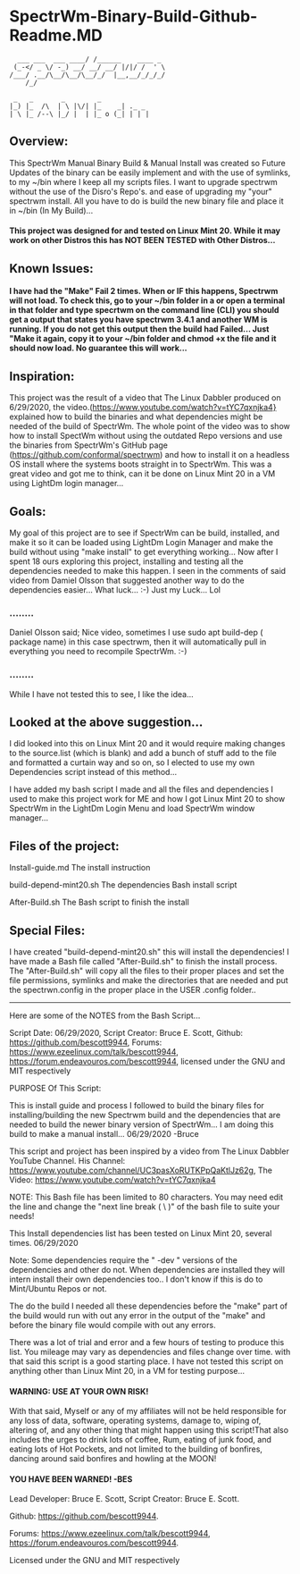 # SpectrWm-Binary-Build-Github-Readme.MD
      ___ ___  ___ ____/ /______    ____ _  
     (_-</ _ \/ -_) __/ __/ __/ |/|/ /  ' \ 
    /___/ .__/\__/\__/\__/_/  |__,__/_/_/_/ 
        /_/                                 

     _   _       _        _             
    |_) |_  /\  | \ |\/| |_    _| ._ _  
    | \ |_ /--\ |_/ |  | |_ o (_| | | | 

## Overview:
This SpectrWm Manual Binary Build & Manual Install was created so Future Updates of the binary can be easily implement and with the use of symlinks,
to my ~/bin where I keep all my scripts files. I want to upgrade spectrwm without the use of the Disro's Repo's. and ease of upgrading my "your" spectrwm install.
All you have to do is build the new binary file and place it in ~/bin (In My Build)...

#### This project was designed for and tested on Linux Mint 20. While it may work on other Distros this has NOT BEEN TESTED with Other Distros...

## Known Issues:
#### I have had the "Make" Fail 2 times. When or IF this happens, Spectrwm will not load. To check this, go to your ~/bin folder in a or open a terminal in that folder and type specrtwm on the command line (CLI) you should get a output that states you have spectrwm 3.4.1 and another WM is running. If you do not get this output then the build had Failed... Just "Make it again, copy it to your ~/bin folder and chmod +x the file and it should now load. No guarantee this will work...

## Inspiration:
This project was the result of a video that The Linux Dabbler produced on 6/29/2020, the video.(https://www.youtube.com/watch?v=tYC7qxnjka4}
explained how to build the binaries and what dependencies might be needed of the build of SpectrWm.
The whole point of the video was to show how to install SpectWm without using the outdated Repo versions and use the binaries from SpectrWm's GitHub page
(https://github.com/conformal/spectrwm) and how to install it on a headless OS install where the systems boots straight in to SpectrWm.
This was a great video and got me to think, can it be done on Linux Mint 20 in a VM using LightDm login manager...

## Goals:
My goal of this project are to see if SpectrWm can be build, installed, and make it so it can be loaded using LightDm Login Manager and make the build without
using "make install" to get everything working...
Now after I spent 18 ours exploring this project, installing and testing all the dependencies needed to make this happen. I seen in the comments of
said video from Damiel Olsson that suggested another way to do the dependencies easier... What luck... :-) Just my Luck... Lol

### ........
Daniel Olsson said;
Nice video, sometimes I use sudo apt build-dep ( package name) in this case spectrwm, then it will automatically pull in everything you need to recompile
SpectrWm. :-)
### ........

While I have not tested this to see, I like the idea...

## Looked at the above suggestion...
I did looked into this on Linux Mint 20 and it would require making changes to the source.list (which is blank) and add a bunch of stuff add to the file and formatted
a curtain way and so on, so I elected to use my own Dependencies script instead of this method...

I have added my bash script I made and all the files and dependencies I used to make this project work for ME and how I got Linux Mint 20 to show
SpectrWm in the LightDm Login Menu and load SpectrWm window manager...

## Files of the project:
 Install-guide.md
 The install instruction

 build-depend-mint20.sh
 The dependencies Bash install script

 After-Build.sh
 The Bash script to finish the install

## Special Files:
I have created "build-depend-mint20.sh" this will install the dependencies!
I have made a Bash file called "After-Build.sh" to finish the install process. The "After-Build.sh" will copy all the files to their proper places and set the file
permissions, symlinks and make the directories that are needed and put the spectrwn.config in the proper place in the USER .config folder..

------------------------------------------------------

Here are some of the NOTES from the Bash Script...

Script Date: 06/29/2020, Script Creator: Bruce E. Scott, Github: https://github.com/bescott9944, Forums: https://www.ezeelinux.com/talk/bescott9944,
https://forum.endeavouros.com/bescott9944, licensed under the GNU and MIT respectively

PURPOSE Of This Script:

This is install guide and process I followed to build the binary files for installing/building the new Spectrwm build and the dependencies that are needed to build the newer
binary version of SpectrWm... I am doing this build to make a manual install... 06/29/2020 -Bruce

This script and project has been inspired by a video from The Linux Dabbler YouTube Channel. His Channel: https://www.youtube.com/channel/UC3pasXoRUTKPpQaKtlJz62g,
The Video: https://www.youtube.com/watch?v=tYC7qxnjka4

NOTE: This Bash file has been limited to 80 characters. You may need edit the line and change the "next line break ( \ )" of the bash file to suite your needs!

This Install dependencies list has been tested on Linux Mint 20, several times. 06/29/2020

Note: Some dependencies require the " -dev " versions of the dependencies and other do not. When dependencies are installed they will intern install their own dependencies too..
I don't know if this is do to Mint/Ubuntu Repos or not.

The do the build I needed all these dependencies before the "make" part of the build would run with out any error in the output of the "make" and before the binary file would
compile with out any errors.

There was a lot of trial and error and a few hours of testing to produce this list. You mileage may vary as dependencies and files change over time. with that said this script is
a good starting place. I have not tested this script on anything other than Linux Mint 20, in a VM for testing purpose...

#### WARNING: USE AT YOUR OWN RISK!

With that said, Myself or any of my affiliates will not be held responsible for any loss of data, software, operating systems, damage to, wiping of, altering of, and any other thing that might happen using this script!That also includes the urges to drink lots of coffee, Rum, eating of junk food, and eating lots of Hot Pockets, and not limited to the building of bonfires, dancing around said bonfires and howling at the MOON!
#### YOU HAVE BEEN WARNED! -BES




Lead Developer: Bruce E. Scott, Script Creator: Bruce E. Scott.

Github: https://github.com/bescott9944.

Forums: https://www.ezeelinux.com/talk/bescott9944, https://forum.endeavouros.com/bescott9944.

Licensed under the GNU and MIT respectively


